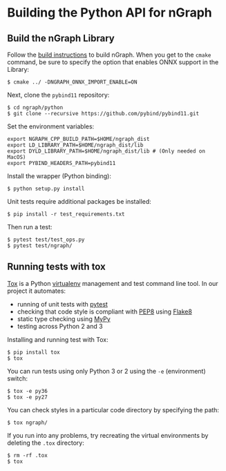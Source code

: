 # Building the Python API for nGraph

## Build the nGraph Library

Follow the [build instructions] to build nGraph. When you get to the `cmake` 
command, be sure to specify the option that enables ONNX support in the Library: 

    $ cmake ../ -DNGRAPH_ONNX_IMPORT_ENABLE=ON 


Next, clone the `pybind11` repository:

    $ cd ngraph/python
    $ git clone --recursive https://github.com/pybind/pybind11.git


Set the environment variables:

    export NGRAPH_CPP_BUILD_PATH=$HOME/ngraph_dist
    export LD_LIBRARY_PATH=$HOME/ngraph_dist/lib
    export DYLD_LIBRARY_PATH=$HOME/ngraph_dist/lib # (Only needed on MacOS)
    export PYBIND_HEADERS_PATH=pybind11


Install the wrapper (Python binding):

    $ python setup.py install


Unit tests require additional packages be installed:

    $ pip install -r test_requirements.txt


Then run a test:

    $ pytest test/test_ops.py
    $ pytest test/ngraph/


## Running tests with tox

[Tox] is a Python [virtualenv] management and test command line tool. In our 
project it automates:

* running of unit tests with [pytest]
* checking that code style is compliant with [PEP8] using [Flake8]
* static type checking using [MyPy]
* testing across Python 2 and 3


Installing and running test with Tox:

    $ pip install tox
    $ tox


You can run tests using only Python 3 or 2 using the `-e` (environment) switch:

    $ tox -e py36
    $ tox -e py27


You can check styles in a particular code directory by specifying the path:

    $ tox ngraph/


If you run into any problems, try recreating the virtual environments by 
deleting the `.tox` directory:

    $ rm -rf .tox
    $ tox

[build instructions]:http://ngraph.nervanasys.com/docs/latest/buildlb.html
[Tox]:https://tox.readthedocs.io/
[virtualenv]:https://virtualenv.pypa.io/
[pytest]:https://docs.pytest.org/
[PEP8]:https://www.python.org/dev/peps/pep-0008
[Flake8]:http://flake8.pycqa.org
[MyPy]:http://mypy.readthedocs.io
